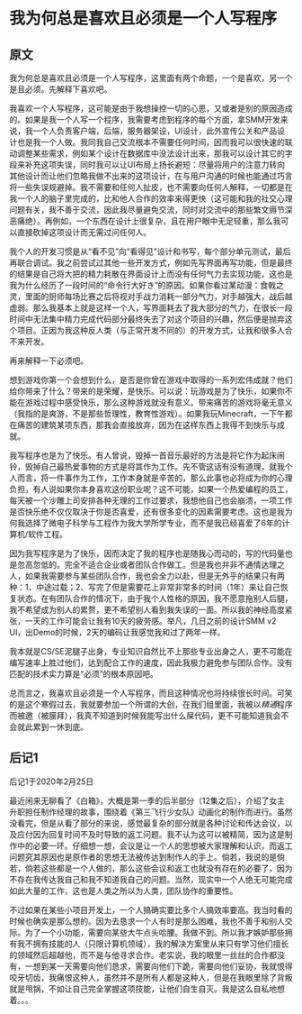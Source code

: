 # 我为何总是喜欢且必须是一个人写程序

## 原文

我为何总是喜欢且必须是一个人写程序，这里面有两个命题，一个是喜欢，另一个是且必须。先解释下喜欢吧。

我喜欢一个人写程序，这可能是由于我想操控一切的心思，又或者是别的原因造成的。如果是我一个人写一个程序，我需要考虑到程序的每个方面，拿SMM开发来说，我一个人负责客户端，后端，服务器架设，UI设计，此外宣传公关和产品设计也是我一个人做。我同我自己交流根本不需要任何时间，因而我可以很快速的联动调整某些需求，例如某个设计在数据库中没法设计出来，那我可以设计其它的字段来补充这项失误，同时我可以让UI布局上扬长避短：尽量将用户的注意力转向其他设计而让他们忽略我做不出来的这项设计，在与用户沟通的时候也能通过巧言将一些失误规避掉。我不需要和任何人扯皮，也不需要向任何人解释，一切都是在我一个人的脑子里完成的，比和他人合作的效率来得更快（这可能和我的社交心理问题有关，我不善于交流，因此我尽量避免交流，同时对交流中的那些繁文缛节深恶痛绝）。再例如，一个东西在设计上很复杂，且在用户眼中无足轻重，那么我可以直接砍掉这项设计而无需过问任何人。

我个人的开发习惯是从“看不见”向“看得见”设计和书写，每个部分单元测试，最后再联合调试。我之前尝试过其他一些开发方式，例如先写界面再写功能，但是最终的结果是自己将大把的精力耗散在界面设计上而没有任何气力去实现功能，这也是我为什么经历了一段时间的“命令行大好き”的原因。如果你看过某动漫：食戟之灵，里面的厨师每场比赛之后将视对手战力消耗一部分气力，对手越强大，战后越虚弱。那么我基本上就是这样一个人，写界面耗去了我大部分的气力，在很长一段时间中无法集中精力完成代码部分最终失去了对这个项目的兴趣，然后便是抛弃这个项目。正因为我这种反人类（与正常开发不同的）的开发方式，让我和很多人合不来开发。

再来解释一下必须吧。

想到游戏你第一个会想到什么，是否是你曾在游戏中取得的一系列宏伟成就？他们给你带来了什么？带来的是荣耀，是快乐。可以说：玩游戏是为了快乐，如果你不能在游戏过程中感受快乐，那么这种游戏就没有意义。带来痛苦的游戏将毫无意义（我指的是爽游，不是那些哲理性，教育性游戏）。如果我玩Minecraft，一下午都在痛苦的建筑某项东西，那我会直接放弃，因为在这样东西上我得不到快乐与成就。

我写程序也是为了快乐。有人曾说，毁掉一首音乐最好的方法是将它作为起床闹铃，毁掉自己最热爱事物的方式是将其作为工作。先不管这话有没有道理，就我个人而言，将一件事作为工作，工作本身就是辛苦的，那么此事也必将成为你的心理负担，有人说如果你本身喜欢这份职业呢？这不可能，如果一个热爱编程的员工，每天被一个沙雕上司安排各种无理的工作过要求，我想他自己也会崩溃，一项工作是否快乐绝不仅仅取决于你是否喜爱，还有很多变化的因素需要考虑。这也是我为何我选择了微电子科学与工程作为我大学所学专业，而不是我已经喜爱了6年的计算机/软件工程。

因为我写程序是为了快乐，因而决定了我的程序也是随我心而动的，写的代码量也是忽高忽低的。完全不适合企业或者团队合作做工。但是我也并非不通情达理之人，如果我需要参与某些团队合作，我也会全力以赴，但是无外乎的结果只有两种：1、中途过载；2、写完了但是需要花上非常非常多的时间（1年）来让自己恢复状态。在有团队合作的情况下，由于我个人性格的原因，我不愿意拖别人后腿，我不希望成为别人的累赘，更不希望别人看到我失误的一面。所以我的神经高度紧张，一天的工作可能会让我有10天的疲劳感。举凡，几日之前的设计SMM v2 UI，出Demo的时候，2天的编码让我感觉我和过了两年一样。

我本就是CS/SE泥腿子出身，专业知识自然比不上那些专业出身之人，更不可能在编写速率上胜过他们，达到配合工作的速度，因此我极力避免参与团队合作。没有匹配的技术实力算是“必须”的根本原因吧。

总而言之，我喜欢且必须是一个人写程序，而且这种情况也将持续很长时间。可笑的是这个寒假过去，我就要参加一个所谓的大创，在我们组里面，我被以*精通*程序而被邀（被膜拜），我真不知道到时候我能写出什么屎代码，更不可能知道我会不会就此累到一休到底。

## 后记1

后记1于2020年2月25日

最近闲来无聊看了《白箱》，大概是第一季的后半部分（12集之后），介绍了女主升职担任制作经理的故事，围绕着《第三飞行少女队》动画化的制作而进行。虽然没看完，但是从看了部分的来说，感觉最复杂的部分就是各种讨论和传达会议，以及应付因为回复时间不及时导致的返工问题。我不认为这可以被精简，因为这是制作中的必要一环。仔细想一想，会议是让一个人的思想被大家理解和认识，而返工问题究其原因也是原作者的思想无法被传达到制作人的手上。倘若，我说的是倘若，倘若这些都是一个人做的，那么这些会议和返工也就没有存在的必要了，因为不存在我传达我自己和我不知道我自己的问题。当然，现实中一个人绝无可能完成如此大量的工作，这也是人类之所以为人类，团队协作的重要性。

不过如果在某些小项目开发上，一个人搞确实要比多个人搞效率要高。我当时看的时候也确实是那么想的。因为去恳求一个人有时是那么困难，我也不善于和别人交际。为了一个小功能，需要向某些大牛点头哈腰。我做不到。所以我才嫉妒那些拥有我不拥有技能的人（只限计算机领域），我的解决方案里从来只有学习他们擅长的领域然后超越他，而不是与他寻求合作。老实说，我的眼里一丝丝的合作都没有，一想到某一天需要向他们恳求，需要向他们下跪，需要向他们妥协，我就恨得咬牙切齿，我痛恨这种人，虽然并不是所有人都是这种人，但是在我眼里除了背叛就是甩锅，不如让自己完全掌握这项技能，让他们自生自灭。我是这么自私地想着。。。
